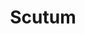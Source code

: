 ---
title: "Scutum"
hashtag: scutum
borders:
  - Aquila
  - Sagittarius
  - Serpens Cauda
layout: hashtag
subdivision-of:
  - southern celestial hemisphere
tags:
  - Constellation
---